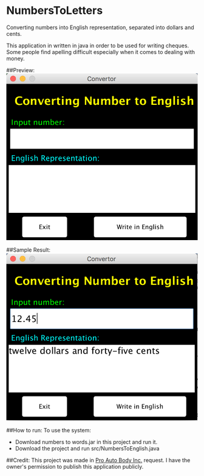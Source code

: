 # NumbersToLetters
Converting numbers into English representation, separated into dollars and cents.

This application in written in java in order to be used for writing cheques. Some people find apelling difficult especially when it comes to dealing with money.

##Preview:
<img src="https://github.com/bsebt/NumbersToLetters/blob/master/NumberToWrods/Screen%20Shot%202016-11-17%20at%207.42.05%20PM.png?raw=true">

##Sample Result:
<img src="https://github.com/bsebt/NumbersToLetters/blob/master/NumberToWrods/Screen%20Shot%202016-11-17%20at%207.49.20%20PM.png?raw=true">

##How to run:
To use the system:
- Download numbers to words.jar in this project and run it.
- Download the project and run src/NumbersToEnglish.java

##Credit:
This project was made in [Pro Auto Body Inc.](http://www.proautobodyinc.net/) request. I have the owner's permission to publish this application publicly.
